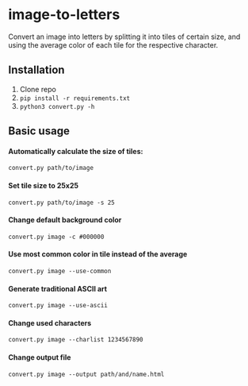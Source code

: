 
# image-to-letters

Convert an image into letters by splitting it into tiles of certain size,
and using the average color of each tile for the respective character.

## Installation

1. Clone repo
2. `pip install -r requirements.txt`
3. `python3 convert.py -h`

## Basic usage

#### Automatically calculate the size of tiles:
`convert.py path/to/image`

#### Set tile size to 25x25
`convert.py path/to/image -s 25`

#### Change default background color
`convert.py image -c #000000`

#### Use most common color in tile instead of the average
`convert.py image --use-common`

#### Generate traditional ASCII art
`convert.py image --use-ascii`

#### Change used characters
`convert.py image --charlist 1234567890`

#### Change output file
`convert.py image --output path/and/name.html`
